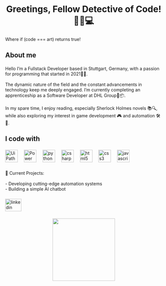 <h1 align="center">Greetings, Fellow Detective of Code! 🕵️‍♂️💻</h1>

###

<p align="left">Where if (code === art) returns true!</p>

###

<h2 align="left">About me</h2>

###

<p align="left">Hello I’m a Fullstack Developer based in Stuttgart, Germany, with a passion for programming that started in 2021👨‍💻.<br><br>The dynamic nature of the field and the constant advancements in technology keep me deeply engaged. I’m currently completing an apprenticeship as a Software Developer at DHL Group🚚📦.<br><br>In my spare time, I enjoy reading, especially Sherlock Holmes novels 📚🔍, while also exploring my interest in game development 🎮 and automation 🛠️🤖.</p>

###

<h2 align="left">I code with</h2>

###

<div align="left">
  <img src="https://companieslogo.com/img/orig/PATH-4f96bcbf.png?t=1720244493" height="40" alt="UiPath logo" />
  <img width="12" />
  <img src="https://powerwiki.net/images/4/48/Powerautomate.svg" height="40" alt="Power Automate logo" />
  <img width="12" />
  <img src="https://cdn.jsdelivr.net/gh/devicons/devicon/icons/python/python-original.svg" height="40" alt="python logo"  />
  <img width="12" />
  <img src="https://cdn.jsdelivr.net/gh/devicons/devicon/icons/csharp/csharp-original.svg" height="40" alt="csharp logo"  />
  <img width="12" />
  <img src="https://cdn.jsdelivr.net/gh/devicons/devicon/icons/html5/html5-original.svg" height="40" alt="html5 logo"  />
  <img width="12" />
  <img src="https://cdn.jsdelivr.net/gh/devicons/devicon/icons/css3/css3-original.svg" height="40" alt="css3 logo"  />
  <img width="12" />
  <img src="https://cdn.jsdelivr.net/gh/devicons/devicon/icons/javascript/javascript-original.svg" height="40" alt="javascript logo"  />
</div>

###

<p align="left">🌟 Current Projects:<br><br>- Developing cutting-edge automation systems<br>- Building a simple AI chatbot</p>

###

<div align="left">
  <a href="https://www.linkedin.com/in/taitas-william-kopp-24941133b/" target="_blank">
    <img src="https://raw.githubusercontent.com/maurodesouza/profile-readme-generator/master/src/assets/icons/social/linkedin/default.svg" width="52" height="40" alt="linkedin logo" />
  </a>
</div>

###

<div align="center">
  <img height="200" src="https://media.giphy.com/media/v1.Y2lkPTc5MGI3NjExejQ2cDVpbDVzOGZ3YzBvbDlsMmJ2ODYxMGZ3emk5OGJ0ajJ2MTJ2YSZlcD12MV9naWZzX3NlYXJjaCZjdD1n/3o7TKpKNwMpC53S5NK/giphy.gif"  />
</div>

###

